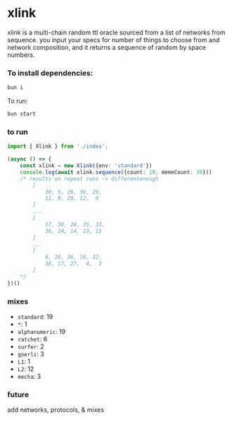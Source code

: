 # xlink
xlink is a multi-chain random ttl oracle sourced from a list of networks from sequence. you input your specs for number of things to choose from and network composition, and it returns a sequence of random by space numbers.

### To install dependencies:

```bash
bun i
```

To run:

```bash
bun start
```

### to run

```ts
import { Xlink } from './index';

(async () => {
    const xlink = new Xlink({env: 'standard'})
    console.log(await xlink.sequence({count: 10, memeCount: 39}))
    /* results on repeat runs -> differentenough
        [
            30, 5, 26, 36, 20,
            11, 0, 20, 12,  0
        ]
        ...
        [
            17, 36, 28, 25, 33,
            36, 24, 14, 23, 13
        ]
        ...
        [
            6, 26, 36, 16, 32,
            38, 17, 27,  4,  3
        ]
    */
})()
```

### mixes
* `standard`: 19 
* `*`: 1
* `alphanumeric`: 19
* `ratchet`: 6
* `surfer`: 2
* `goerli`: 3
* `L1`: 1
* `L2`: 12
* `mecha`: 3

### future
add networks, protocols, & mixes